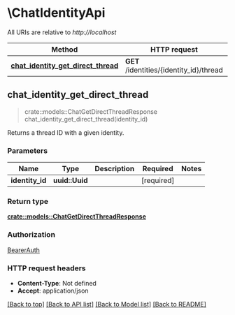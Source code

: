 # \ChatIdentityApi

All URIs are relative to *http://localhost*

Method | HTTP request | Description
------------- | ------------- | -------------
[**chat_identity_get_direct_thread**](ChatIdentityApi.md#chat_identity_get_direct_thread) | **GET** /identities/{identity_id}/thread | 



## chat_identity_get_direct_thread

> crate::models::ChatGetDirectThreadResponse chat_identity_get_direct_thread(identity_id)


Returns a thread ID with a given identity.

### Parameters


Name | Type | Description  | Required | Notes
------------- | ------------- | ------------- | ------------- | -------------
**identity_id** | **uuid::Uuid** |  | [required] |

### Return type

[**crate::models::ChatGetDirectThreadResponse**](ChatGetDirectThreadResponse.md)

### Authorization

[BearerAuth](../README.md#BearerAuth)

### HTTP request headers

- **Content-Type**: Not defined
- **Accept**: application/json

[[Back to top]](#) [[Back to API list]](../README.md#documentation-for-api-endpoints) [[Back to Model list]](../README.md#documentation-for-models) [[Back to README]](../README.md)

